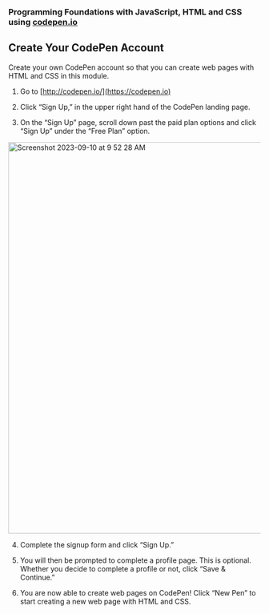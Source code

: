### Programming Foundations with JavaScript, HTML and CSS using [codepen.io](https://codepen.io)

## Create Your CodePen Account

Create your own CodePen account so that you can create web pages with HTML and CSS in this module.

1. Go to 
[http://codepen.io/](https://codepen.io)

2. Click “Sign Up,” in the upper right hand of the CodePen landing page.

3. On the “Sign Up” page, scroll down past the paid plan options and click “Sign Up” under the “Free Plan” option.

<img width="781" alt="Screenshot 2023-09-10 at 9 52 28 AM" src="https://github.com/jpstayfocus/Java-Programming-and-Software-Engineering/assets/110998062/af1f116b-3bca-4861-a88f-34d757b82b1c">

4. Complete the signup form and click “Sign Up.”

5. You will then be prompted to complete a profile page. This is optional. Whether you decide to complete a profile or not, click “Save & Continue.” 

6. You are now able to create web pages on CodePen! Click “New Pen” to start creating a new web page with HTML and CSS. 

